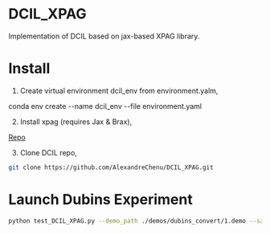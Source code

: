 # DCIL_XPAG
Implementation of DCIL based on jax-based XPAG library.

# Install 

1. Create virtual environment dcil_env from environment.yalm,


conda env create --name dcil_env --file environment.yaml

2. Install xpag (requires Jax & Brax),

[Repo](https://github.com/perrin-isir/xpag)

3. Clone DCIL repo,


```sh
git clone https://github.com/AlexandreChenu/DCIL_XPAG.git
```

# Launch Dubins Experiment

```sh
python test_DCIL_XPAG.py --demo_path ./demos/dubins_convert/1.demo --save_path /path/to/save/path
```

